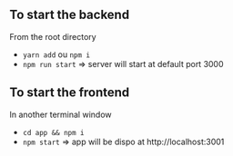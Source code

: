 ## To start the backend
From the root directory
- `yarn add` ou `npm i`
- `npm run start` => server will start at default port 3000

## To start the frontend
In another terminal window
- `cd app && npm i`
- `npm start` => app will be dispo at http://localhost:3001

